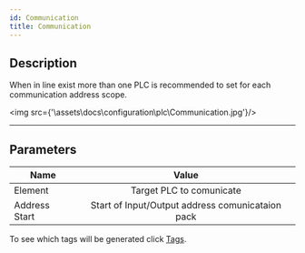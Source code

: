 ```yaml
---
id: Communication
title: Communication
---
```


## Description

When in line exist more than one PLC is recommended to set for each communication address scope.

<img src={'\\assets\\docs\\configuration\\plc\\Communication.jpg'}/>

---

## Parameters

| Name          |      Value
| ------------- | :-----------:
| Element       | Target PLC to comunicate                 
| Address Start | Start of Input/Output address comunicataion pack 

To see which tags will be generated click [Tags](../../generation/tags/Communication).